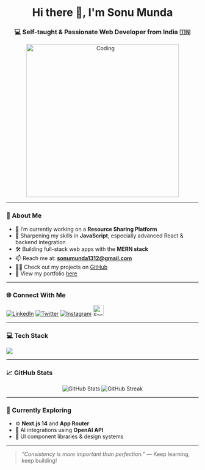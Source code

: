 <h1 align="center">Hi there 👋, I'm Sonu Munda</h1>
<h3 align="center">💻 Self-taught & Passionate Web Developer from India 🇮🇳</h3>

<p align="center">
  <img src="https://miro.medium.com/v2/resize:fit:828/0*7Q3yvSIv_t0ioJ-Z.gif" alt="Coding" width="400" />
</p>

---

### 🚀 About Me

- 🔭 I’m currently working on a **Resource Sharing Platform**
- 🌱 Sharpening my skills in **JavaScript**, especially advanced React & backend integration
- 🛠️ Building full-stack web apps with the **MERN stack**
- 📫 Reach me at: **sonumunda1312@gmail.com**
- 👨‍💻 Check out my projects on [GitHub](https://github.com/SonuMunda)
- 📄 View my portfolio [here](https://sonumunda.github.io/SonuMunda-Portfolio/)

---

### 🌐 Connect With Me

<p align="left">
  <a href="https://www.linkedin.com/in/sonu-munda-b8806b21a/" target="_blank"><img src="https://skillicons.dev/icons?i=linkedin" alt="LinkedIn" /></a>
  <a href="https://twitter.com/SonuMunda_" target="_blank"><img src="https://skillicons.dev/icons?i=twitter" alt="Twitter" /></a>
  <a href="https://www.instagram.com/sonumunda_/" target="_blank"><img src="https://skillicons.dev/icons?i=instagram" alt="Instagram" /></a>
  <a href="https://www.facebook.com/sonu.m.75685" target="_blank"><img src="https://img.icons8.com/ios-filled/50/facebook--v1.png" alt="Facebook" width="28"/></a>
</p>

---

### 💻 Tech Stack

<p>
  <img src="https://skillicons.dev/icons?i=html,css,javascript,typescript,react,redux,tailwind,nodejs,express,mongodb,nextjs,git,github,canva" />
</p>

---

### 📈 GitHub Stats

<p align="center">
  <img src="https://github-readme-stats.vercel.app/api?username=SonuMunda&show_icons=true&theme=radical" alt="GitHub Stats" />
  <img src="https://github-readme-streak-stats.herokuapp.com?user=SonuMunda&theme=radical&date_format=M%20j%5B%2C%20Y%5D" alt="GitHub Streak" />
</p>

---

### 🧠 Currently Exploring

- ⚙️ **Next.js 14** and **App Router**
- 🤖 AI integrations using **OpenAI API**
- 🧩 UI component libraries & design systems

---

> *“Consistency is more important than perfection.”* — Keep learning, keep building!

